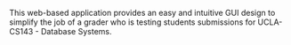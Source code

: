 This web-based application provides an easy and intuitive GUI design to simplify the job of a grader who is testing students submissions for UCLA-CS143 - Database Systems.